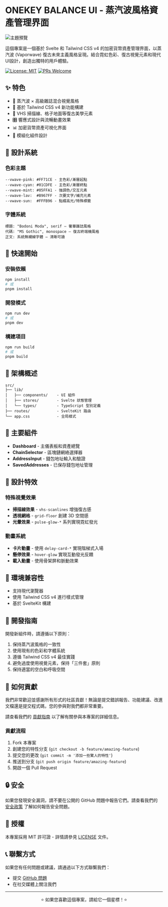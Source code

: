 # ONEKEY BALANCE UI - 蒸汽波風格資產管理界面

![主題預覽](https://via.placeholder.com/800x400)

這個專案是一個基於 Svelte 和 Tailwind CSS v4 的加密貨幣資產管理界面，以蒸汽波 (Vaporwave) 復古未來主義風格呈現。結合霓虹色彩、復古視覺元素和現代UI設計，創造出獨特的用戶體驗。

[![License: MIT](https://img.shields.io/badge/License-MIT-blue.svg)](https://opensource.org/licenses/MIT)
[![PRs Welcome](https://img.shields.io/badge/PRs-welcome-brightgreen.svg)](CONTRIBUTING.md)

## ✨ 特色

- 🔮 蒸汽波 × 高級雜誌混合視覺風格
- 🌈 基於 Tailwind CSS v4 新功能構建
- 💾 VHS 掃描線、格子地面等復古美學元素
- 🎛️ 響應式設計與流暢動畫效果
- 📊 加密貨幣資產可視化界面
- 🧩 模組化組件設計

## 🎨 設計系統

### 色彩主題

```
--vwave-pink: #FF71CE - 主色彩/漸層起點
--vwave-cyan: #01CDFE - 主色彩/漸層終點
--vwave-mint: #05FFA1 - 強調色/交互元素
--vwave-lav:  #B967FF - 次要文字/補充元素
--vwave-sun:  #FFFB96 - 點綴高光/特殊標籤
```

### 字體系統

```
標題: "Bodoni Moda", serif — 奢華雜誌風格
代碼: "MS Gothic", monospace — 復古終端機風格
正文: 系統無襯線字體 — 清晰可讀
```

## 🚀 快速開始

### 安裝依賴

```bash
npm install
# 或
pnpm install
```

### 開發模式

```bash
npm run dev
# 或
pnpm dev
```

### 構建項目

```bash
npm run build
# 或
pnpm build
```

## 🧠 架構概述

```
src/
├── lib/
│   ├── components/    - UI 組件
│   ├── stores/        - Svelte 狀態管理
│   └── types/         - TypeScript 型別定義
├── routes/            - SvelteKit 路由
└── app.css            - 全局樣式
```

## 🧩 主要組件

- **Dashboard** - 主儀表板和資產總覽
- **ChainSelector** - 區塊鏈網絡選擇器
- **AddressInput** - 錢包地址輸入和驗證
- **SavedAddresses** - 已保存錢包地址管理

## 📐 設計特效

### 特殊視覺效果

- **掃描線效果** - `vhs-scanlines` 增強復古感
- **透視網格** - `grid-floor` 創建 3D 空間感
- **光暈效果** - `pulse-glow-*` 系列實現霓虹發光

### 動畫系統

- **卡片動畫** - 使用 `delay-card-*` 實現階梯式入場
- **懸停效果** - `hover-glow` 實現互動發光反饋
- **載入動畫** - 使用骨架屏和脈動效果

## 🔧 環境兼容性

- 支持現代瀏覽器
- 使用 Tailwind CSS v4 進行樣式管理
- 基於 SvelteKit 構建

## 📜 開發指南

開發新組件時，請遵循以下原則：

1. 保持蒸汽波風格的一致性
2. 使用現有的色彩和字體系統
3. 遵循 Tailwind CSS v4 最佳實踐
4. 避免過度使用視覺元素，保持「三件套」原則
5. 保持適當的空白和呼吸空間

## 👥 如何貢獻

我們非常歡迎並感謝所有形式的社區貢獻！無論是提交錯誤報告、功能建議、改進文檔還是提交程式碼，您的參與對我們都非常重要。

請查看我們的 [貢獻指南](CONTRIBUTING.md) 以了解有關參與本專案的詳細信息。

### 貢獻流程

1. Fork 本專案
2. 創建您的特性分支 (`git checkout -b feature/amazing-feature`)
3. 提交您的更改 (`git commit -m '添加一些驚人的特性'`)
4. 推送到分支 (`git push origin feature/amazing-feature`)
5. 開啟一個 Pull Request

## 🔒 安全

如果您發現安全漏洞，請不要在公開的 GitHub 問題中報告它們。請查看我們的 [安全政策](SECURITY.md) 了解如何報告安全問題。

## 📄 授權

本專案採用 MIT 許可證 - 詳情請參見 [LICENSE](LICENSE) 文件。

## 📞 聯繫方式

如果您有任何問題或建議，請通過以下方式聯繫我們：

- 提交 [GitHub 問題](https://github.com/your-username/onekey-balance-ui/issues)
- 在社交媒體上關注我們

---

<p align="center">⭐ 如果您喜歡這個專案，請給它一個星標！⭐</p>

